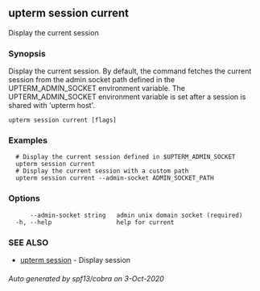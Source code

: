 ## upterm session current

Display the current session

### Synopsis

Display the current session. By default, the command fetches the current session from the admin socket path defined in the UPTERM_ADMIN_SOCKET environment variable. The UPTERM_ADMIN_SOCKET environment variable is set after a session is shared with 'upterm host'.

```
upterm session current [flags]
```

### Examples

```
  # Display the current session defined in $UPTERM_ADMIN_SOCKET
  upterm session current
  # Display the current session with a custom path
  upterm session current --admin-socket ADMIN_SOCKET_PATH
```

### Options

```
      --admin-socket string   admin unix domain socket (required)
  -h, --help                  help for current
```

### SEE ALSO

* [upterm session](upterm_session.md)	 - Display session

###### Auto generated by spf13/cobra on 3-Oct-2020
